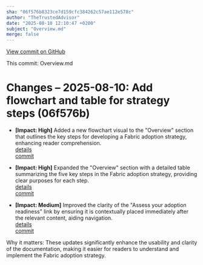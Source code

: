 ```yaml
---
sha: "06f576b8323ce7d159cfc384262c57ae112e578c"
author: "TheTrustedAdvisor"
date: "2025-08-10 12:10:47 +0200"
subject: "Overview.md"
merge: false
---
```


[View commit on GitHub](https://github.com/TheTrustedAdvisor/FabricAdoptionFramework/commit/06f576b8323ce7d159cfc384262c57ae112e578c)

This commit: Overview.md

# Changes – 2025-08-10: Add flowchart and table for strategy steps (06f576b)

- **[Impact: High]** Added a new flowchart visual to the "Overview" section that outlines the key steps for developing a Fabric adoption strategy, enhancing reader comprehension.  
   [details](/docs/about/changes/2025-08-10-overview)  
   [commit](https://github.com/TheTrustedAdvisor/FabricAdoptionFramework/commit/06f576b8323ce7d159cfc384262c57ae112e578c)

- **[Impact: High]** Expanded the "Overview" section with a detailed table summarizing the five key steps in the Fabric adoption strategy, providing clear purposes for each step.  
   [details](/docs/about/changes/2025-08-10-overview)  
   [commit](https://github.com/TheTrustedAdvisor/FabricAdoptionFramework/commit/06f576b8323ce7d159cfc384262c57ae112e578c)

- **[Impact: Medium]** Improved the clarity of the "Assess your adoption readiness" link by ensuring it is contextually placed immediately after the relevant content, aiding navigation.  
   [details](/docs/about/changes/2025-08-10-overview)  
   [commit](https://github.com/TheTrustedAdvisor/FabricAdoptionFramework/commit/06f576b8323ce7d159cfc384262c57ae112e578c)

Why it matters: These updates significantly enhance the usability and clarity of the documentation, making it easier for readers to understand and implement the Fabric adoption strategy.
